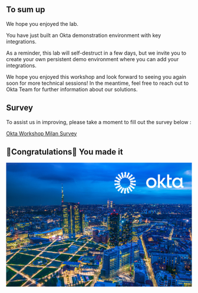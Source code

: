 ## To sum up 
  
We hope you enjoyed the lab.

You have just built an Okta demonstration environment with key integrations. 

As a reminder, this lab will self-destruct in a few days, but we invite you to create your own persistent demo environment where you can add your integrations. 

We hope you enjoyed this workshop and look forward to seeing you again soon for more technical sessions! In the meantime, feel free to reach out to Okta Team for further information about our solutions.


## Survey

To assist us in improving, please take a moment to fill out the survey below :

[Okta Workshop Milan Survey](https://forms.gle/9bsBJ1WbjxptJYnh7) 


## 🎉Congratulations🍾 You made it

![Milano](images/milano-okta.jpg)
